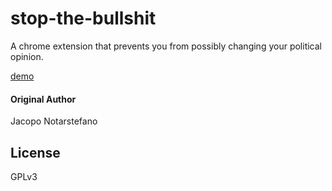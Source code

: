 # stop-the-bullshit #

A chrome extension that prevents you from possibly changing your political opinion.

[demo](https://www.youtube.com/watch?v=PJgiOOGpytE)


#### Original Author 

Jacopo Notarstefano 

## License ##

GPLv3
